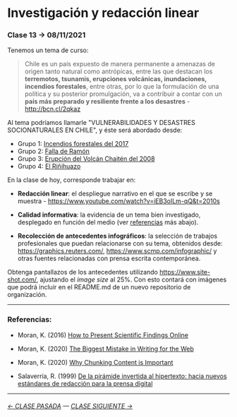 # Investigación y redacción linear

### Clase 13 → 08/11/2021

Tenemos un tema de curso:

> Chile es un país expuesto de manera permanente a amenazas de origen tanto natural como antrópicas, entre las que destacan los **terremotos, tsunamis, erupciones volcánicas, inundaciones, incendios forestales**, entre otras, por lo que la formulación de una política y su posterior promulgación, va a contribuir a contar con un **país más preparado y resiliente frente a los desastres** - http://bcn.cl/2qkaz

Al tema podríamos llamarle "VULNERABILIDADES Y DESASTRES SOCIONATURALES EN CHILE", y éste será abordado desde:

- Grupo 1: [Incendios forestales del 2017](https://github.com/InfoDigitalGrupo/Incendios_Forestales-)
- Grupo 2: [Falla de Ramón](https://github.com/fallasanramon-infografiadigital/entrega1)
- Grupo 3: [Erupción del Volcán Chaitén del 2008](https://github.com/Impacto-socioecologico/25-de-octubre)
- Grupo 4: [El Riñihuazo](https://github.com/Infografia-Digital/info-digital-11)

En la clase de hoy, corresponde trabajar en:

- **Redacción linear**: el despliegue narrativo en el que se escribe y se muestra - https://www.youtube.com/watch?v=iEB3oILm-qQ&t=2010s

- **Calidad informativa**: la evidencia de un tema bien investigado, desplegado en función del medio (ver [referencias](https://github.com/profesorfaco/dno075-2021-2/blob/main/clase-13/README.md#referencias) más abajo).

- **Recolección de antecedentes infográficos**: la selección de trabajos profesionales que puedan relacionarse con su tema, obtenidos desde: https://graphics.reuters.com/, https://www.scmp.com/infographic/ y otras fuentes relacionadas con prensa escrita contemporánea.

Obtenga pantallazos de los antecedentes utilizando https://www.site-shot.com/, ajustando el *image size* al 25%. Con esto contará con imágenes que podrá incluir en el README.md de un nuevo repositorio de organización.

- - - - - - - -

### Referencias:

- Moran, K. (2016) [How to Present Scientific Findings Online](https://www.nngroup.com/articles/scientific-findings-online/)

- Moran, K. (2020) [The Biggest Mistake in Writing for the Web](https://www.nngroup.com/videos/biggest-mistake-writing-web/)

- Moran, K. (2020) [Why Chunking Content is Important](https://www.nngroup.com/videos/chunking/)

- Salaverría, R. (1999) [De la pirámide invertida al hipertexto: hacia nuevos estándares de redacción para la prensa digital](https://dadun.unav.edu/bitstream/10171/5186/4/de_la_piramide_invertida_al_hipertexto.pdf)

- - - - - - - -

###### [← CLASE PASADA](https://github.com/profesorfaco/dno075-2021-2/tree/main/clase-11) — [CLASE SIGUIENTE →](https://github.com/profesorfaco/dno075-2021-2/tree/main/clase-14) 
